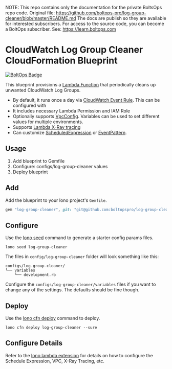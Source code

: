 <!-- note marker start -->
NOTE: This repo contains only the documentation for the private BoltsOps repo code.
Original file: https://github.com/boltops-pro/log-group-cleaner/blob/master/README.md
The docs are publish so they are available for interested subscribers.
For access to the source code, you can become a BoltOps subscriber.
See: https://learn.boltops.com

<!-- note marker end -->

# CloudWatch Log Group Cleaner CloudFormation Blueprint

[![BoltOps Badge](https://img.boltops.com/boltops/badges/boltops-badge.png)](https://www.boltops.com)

This blueprint provisions a [Lambda Function](https://docs.aws.amazon.com/AWSCloudFormation/latest/UserGuide/aws-resource-lambda-function.html) that periodically cleans up unwanted CloudWatch Log Groups.

* By default, it runs once a day via [CloudWatch Event Rule](https://docs.aws.amazon.com/AWSCloudFormation/latest/UserGuide/aws-resource-events-rule.html). This can be configured with
* It includes necessary Lambda Permission and IAM Role
* Optionally supports [VpcConfig](https://docs.aws.amazon.com/AWSCloudFormation/latest/UserGuide/aws-resource-lambda-function.html#cfn-lambda-function-vpcconfig). Variables can be used to set different values for multiple environments.
* Supports [Lambda X-Ray tracing](https://docs.aws.amazon.com/lambda/latest/dg/lambda-x-ray.html)
* Can customize [ScheduledExpression](https://docs.aws.amazon.com/eventbridge/latest/userguide/scheduled-events.html) or [EventPattern](https://docs.aws.amazon.com/eventbridge/latest/userguide/aws-events.html).

## Usage

1. Add blueprint to Gemfile
2. Configure: configs/log-group-cleaner values
3. Deploy blueprint

## Add

Add the blueprint to your lono project's `Gemfile`.

```ruby
gem "log-group-cleaner", git: "git@github.com:boltopspro/log-group-cleaner.git"
```

## Configure

Use the [lono seed](https://lono.cloud/reference/lono-seed/) command to generate a starter config params files.

    lono seed log-group-cleaner

The files in `config/log-group-cleaner` folder will look something like this:

    configs/log-group-cleaner/
    └── variables
        └── development.rb

Configure the `configs/log-group-cleaner/variables` files if you want to change any of the settings. The defaults should be fine though.

## Deploy

Use the [lono cfn deploy](http://lono.cloud/reference/lono-cfn-deploy/) command to deploy.

    lono cfn deploy log-group-cleaner --sure

## Configure Details

Refer to the [lono lambda extension](https://github.com/boltopspro/lambda_extension) for details on how to configure the Schedule Expression, VPC, X-Ray Tracing, etc.
